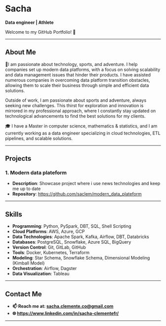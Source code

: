 # Sacha 

**Data engineer | Athlete**

Welcome to my GitHub Portfolio! 🚀

---

## About Me

👋I am passionate about technology, sports, and adventure. I help companies set up modern data platforms, with a focus on solving scalability and data management issues that hinder their products. I have assisted numerous companies in overcoming data platform transition obstacles, allowing them to scale their business through simple and efficient data solutions.

Outside of work, I am passionate about sports and adventure, always seeking new challenges. This thirst for exploration and innovation is mirrored in my professional approach, where I constantly stay updated on technological advancements to find the best solutions for my clients.

🎓 I have a Master in computer science, mathematics & statistics, and I am currently working as a data engineer specializing in cloud technologies, ETL pipelines, and scalable solutions.

---

## Projects
### 1. Modern data plateform
- **Description**: Showcase project where i use news technologies and keep me up to date
- **Repository**: https://github.com/saclem/modern_data_plateform
  

---

## Skills

- **Programming**: Python, PySpark, DBT, SQL, Shell Scripting
- **Cloud Platforms**: AWS, Azure, GCP
- **Data Technologies**: Apache Spark, Kafka, Airflow, DBT, Databricks
- **Databases**: PostgreSQL, Snowflake, Azure SQL, BigQuery
- **Version Control**: Git, GitLab, GitHub
- **Tools**: Docker, Kubernetes, Terraform
- **Modeling**: Star Schema, Snowflake Schema, Dimensional Modeling (Kimball Model)
- **Orchestration**: Airflow, Dagster
- **Data Visualization**: Tableau

---

## Contact Me

- **📫 Reach me at: sacha.clemente.co@gmail.com**
- **🌐 https://www.linkedin.com/in/sacha-clementefr/**


---
